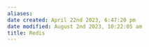 ```yaml
---
aliases: 
date created: April 22nd 2023, 6:47:20 pm
date modified: August 2nd 2023, 10:22:05 am
title: Redis
---
```

